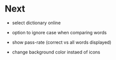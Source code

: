 
# Next

- select dictionary online
- option to ignore case when comparing words

- show pass-rate (correct vs all words displayed)
- change background color instaed of icons
